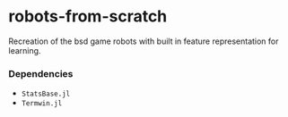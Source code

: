 # robots-from-scratch
Recreation of the bsd game robots with built in feature representation for learning.

### Dependencies

 * `StatsBase.jl`
 * `Termwin.jl`
